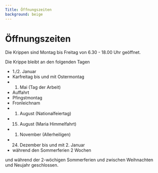 ```yaml
---
Title: Öffnungszeiten
background: beige
---
```

# Öffnungszeiten

Die Krippen sind Montag bis Freitag von 6.30 - 18.00 Uhr geöffnet.

Die Krippe bleibt an den folgenden Tagen

- 1./2. Januar
- Karfreitag bis und mit Ostermontag
- 1. Mai (Tag der Arbeit)
- Auffahrt
- Pfingstmontag
- Fronleichnam
- 1. August (Nationalfeiertag)
- 15. August (Maria Himmelfahrt)
- 1. November (Allerheiligen)
- 24. Dezember bis und mit 2. Januar
- während den Sommerferien 2 Wochen

und während der 2-wöchigen Sommerferien und zwischen Weihnachten und Neujahr geschlossen.